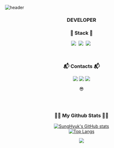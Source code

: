 ![header](https://capsule-render.vercel.app/api?type=waving&color=gradient&height=170&section=header&text=%20SungHyuk&fontColor=ffffff&fontAlignX=45&fontAlignY=65&fontSize=100&animation=twinkling)


<h3 align="center">DEVELOPER</h3>
<h3 align="center"> 🌱 Stack 🌱 </h3>
<p align="center">
<img src="https://img.shields.io/badge/HTML5-E34F26?style=for-the-badge&logo=HTML5&logoColor=white"/></a>&nbsp
  <img src="https://img.shields.io/badge/css-1572B6?style=for-the-badge&logo=css3&logoColor=white"/></a>&nbsp
    <img src="https://img.shields.io/badge/Javascript-ffb13b?style=for-the-badge&logo=javascript&logoColor=white"/></a>&nbsp 
</p>
<br>

<h3 align="center"> 📬 Contacts 📬 </h3>
<p align="center">
  <a href="mailto:kangsh9820.google.com"><img src="https://img.shields.io/badge/Gmail-d14836?style=for-the-badge&logo=Gmail&logoColor=white&link=kirin0044@gmail.com"/></a>
  <a href="mailto:kangsh9820.naver.com"><img src="https://img.shields.io/badge/Naver-03C75A?style=for-the-badge&logo=Naver&logoColor=white&link=kangsh9820.naver.com"/></a>
  <a href ="https://github.com/kangsunghyuk9820"><img src="https://img.shields.io/badge/GitHub-181717?style=for-the-badge&logo=GitHub&logoColor=white"/></a>
</p>
<p align="center">
😎

<br><br>
  
<h3 align="center">👨‍💻 My Github Stats 👨‍💻</h3>
<div align="center">

[![SungHyuk's GitHub stats](https://github-readme-stats.vercel.app/api?username=kangsunghyuk98&hide_title=true&show_icons=true&include_all_commits=true&disable_animations=true&theme=tokyonight)](https://github.com/kangsunghyuk98/github-readme-stats)<br>
[![Top Langs](https://github-readme-stats.vercel.app/api/top-langs/?username=kangsunghyuk98&layout=compact)](https://github.com/kangsunghyuk98/github-readme-stats)
</div>

<p align="center">
  <a href="https://hits.seeyoufarm.com"><img src="https://hits.seeyoufarm.com/api/count/incr/badge.svg?url=https%3A%2F%2Fgithub.com%2Fhyeinisfree&count_bg=%2341B883&title_bg=%23CDC2C2&icon=github.svg&icon_color=%23E7E7E7&title=hits&edge_flat=false"/></a>
</p>
